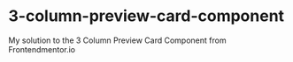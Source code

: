 # 3-column-preview-card-component
My solution to the 3 Column Preview Card Component from Frontendmentor.io
